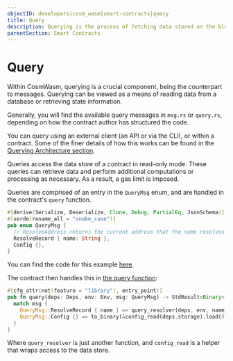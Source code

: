 ```yaml
---
objectID: developers|cosm_wasm|smart-contracts|query
title: Query
description: Querying is the process of fetching data stored on the blockchain
parentSection: Smart Contracts
---
```


# Query

Within CosmWasm, querying is a crucial component, being the counterpart to messages. Querying can be viewed as a means of reading data from a database or retrieving state information.

Generally, you will find the available query messages in `msg.rs` or `query.rs`, depending on how the contract author has
structured the code.

You can query using an external client (an API or via the CLI), or within a contract. Some of the finer details of how this works can be found in the [Querying Architecture section](../3.architecture/4.querying.md).

Queries access the data store of a contract in read-only mode. These queries can retrieve data and perform additional computations or processing as necessary. As a result, a gas limit is imposed.

Queries are comprised of an entry in the `QueryMsg` enum, and are handled in the contract's `query` function.

```rust
#[derive(Serialize, Deserialize, Clone, Debug, PartialEq, JsonSchema)]
#[serde(rename_all = "snake_case")]
pub enum QueryMsg {
  // ResolveAddress returns the current address that the name resolves to
  ResolveRecord { name: String },
  Config {},
}
```

You can find the code for this example [here](https://github.com/InterWasm/cw-contracts/blob/main/contracts/nameservice/src/msg.rs#L20).

The contract then handles this in [the query function](https://github.com/InterWasm/cw-contracts/blob/main/contracts/nameservice/src/contract.rs#L95):

```rust
#[cfg_attr(not(feature = "library"), entry_point)]
pub fn query(deps: Deps, env: Env, msg: QueryMsg) -> StdResult<Binary> {
  match msg {
    QueryMsg::ResolveRecord { name } => query_resolver(deps, env, name),
    QueryMsg::Config {} => to_binary(&config_read(deps.storage).load()?),
  }
}
```

Where `query_resolver` is just another function, and `config_read` is a helper that wraps access to the data store.
